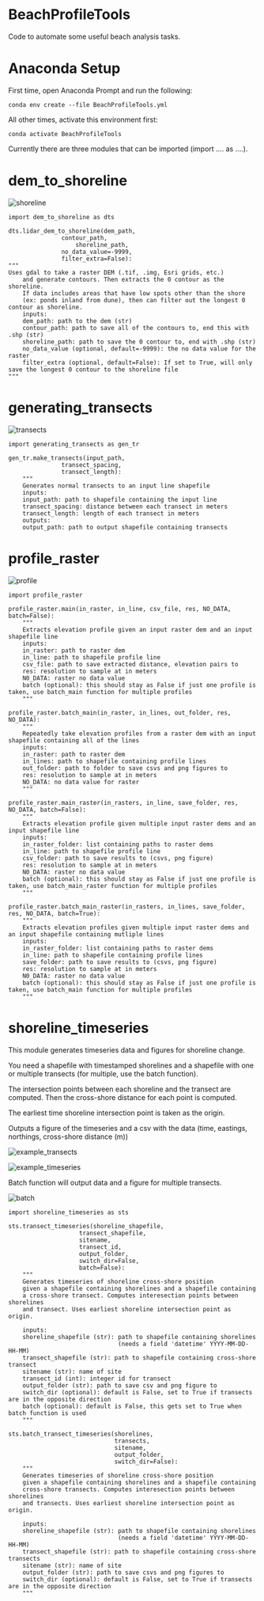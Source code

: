 # BeachProfileTools

Code to automate some useful beach analysis tasks.

# Anaconda Setup

First time, open Anaconda Prompt and run the following:

	conda env create --file BeachProfileTools.yml

All other times, activate this environment first:
	
	conda activate BeachProfileTools

Currently there are three modules that can be imported (import .... as ....).

# dem_to_shoreline

![shoreline](/images/shoreline.JPG)

	import dem_to_shoreline as dts

	dts.lidar_dem_to_shoreline(dem_path, 
				   contour_path, 
			           shoreline_path, 
				   no_data_value=-9999, 
				   filter_extra=False):
	"""
	Uses gdal to take a raster DEM (.tif, .img, Esri grids, etc.)
    	and generate contours. Then extracts the 0 contour as the shoreline.
    	If data includes areas that have low spots other than the shore
    	(ex: ponds inland from dune), then can filter out the longest 0 contour as shoreline.
    	inputs:
    	dem_path: path to the dem (str)
    	contour_path: path to save all of the contours to, end this with .shp (str)
    	shoreline_path: path to save the 0 contour to, end with .shp (str)
    	no_data_value (optional, default=-9999): the no data value for the raster 
    	filter_extra (optional, default=False): If set to True, will only save the longest 0 contour to the shoreline file
	"""

# generating_transects

![transects](/images/transects.JPG)

	import generating_transects as gen_tr
	
	gen_tr.make_transects(input_path,
                   transect_spacing,
                   transect_length):
    	"""
    	Generates normal transects to an input line shapefile
    	inputs:
    	input_path: path to shapefile containing the input line
    	transect_spacing: distance between each transect in meters
    	transect_length: length of each transect in meters
    	outputs:
    	output_path: path to output shapefile containing transects

# profile_raster

![profile](/images/profiles.png)

	import profile_raster

	profile_raster.main(in_raster, in_line, csv_file, res, NO_DATA, batch=False):
    	"""
    	Extracts elevation profile given an input raster dem and an input shapefile line
    	inputs:
    	in_raster: path to raster dem
    	in_line: path to shapefile profile line
    	csv_file: path to save extracted distance, elevation pairs to
    	res: resolution to sample at in meters
    	N0_DATA: raster no data value
    	batch (optional): this should stay as False if just one profile is taken, use batch_main function for multiple profiles
    	"""
	
	profile_raster.batch_main(in_raster, in_lines, out_folder, res, NO_DATA):
    	"""
    	Repeatedly take elevation profiles from a raster dem with an input shapefile containing all of the lines
    	inputs:
    	in_raster: path to raster dem
    	in_lines: path to shapefile containing profile lines
    	out_folder: path to folder to save csvs and png figures to
    	res: resolution to sample at in meters
    	NO_DATA: no data value for raster
    	"""

	profile_raster.main_raster(in_rasters, in_line, save_folder, res, NO_DATA, batch=False):
    	"""
    	Extracts elevation profile given multiple input raster dems and an input shapefile line
    	inputs:
    	in_raster_folder: list containing paths to raster dems
    	in_line: path to shapefile profile line
    	csv_folder: path to save results to (csvs, png figure)
    	res: resolution to sample at in meters
    	N0_DATA: raster no data value
    	batch (optional): this should stay as False if just one profile is taken, use batch_main_raster function for multiple profiles
    	"""

	profile_raster.batch_main_raster(in_rasters, in_lines, save_folder, res, NO_DATA, batch=True):
    	"""
    	Extracts elevation profiles given multiple input raster dems and an input shapefile containing mutliple lines
    	inputs:
    	in_raster_folder: list containing paths to raster dems
    	in_line: path to shapefile containing profile lines
    	save_folder: path to save results to (csvs, png figure)
    	res: resolution to sample at in meters
    	N0_DATA: raster no data value
    	batch (optional): this should stay as False if just one profile is taken, use batch_main function for multiple profiles
    	"""

# shoreline_timeseries

This module generates timeseries data and figures for shoreline change.

You need a shapefile with timestamped shorelines and a shapefile with one or multiple transects (for multiple, use the batch function).

The intersection points between each shoreline and the transect are computed. Then the cross-shore distance for each point is computed.

The earliest time shoreline intersection point is taken as the origin.

Outputs a figure of the timeseries and a csv with the data (time, eastings, northings, cross-shore distance (m))

![example_transects](/images/transects2.JPG)

![example_timeseries](/images/capehenlopen_2.png)

Batch function will output data and a figure for multiple transects.

![batch](/images/files.JPG)

	import shoreline_timeseries as sts

	sts.transect_timeseries(shoreline_shapefile,
                        transect_shapefile,
                        sitename,
                        transect_id,
                        output_folder,
                        switch_dir=False,
                        batch=False):
    	"""
    	Generates timeseries of shoreline cross-shore position
    	given a shapefile containing shorelines and a shapefile containing
    	a cross-shore transect. Computes interesection points between shorelines
    	and transect. Uses earliest shoreline intersection point as origin.
    
    	inputs:
    	shoreline_shapefile (str): path to shapefile containing shorelines
                               	   (needs a field 'datetime' YYYY-MM-DD-HH-MM)
    	transect_shapefile (str): path to shapefile containing cross-shore transect
    	sitename (str): name of site
    	transect_id (int): integer id for transect
    	output_folder (str): path to save csv and png figure to
    	switch_dir (optional): default is False, set to True if transects are in the opposite direction
    	batch (optional): default is False, this gets set to True when batch function is used
    	"""

	sts.batch_transect_timeseries(shorelines,
                              	  transects,
                              	  sitename,
                                  output_folder,
                                  switch_dir=False):
    	"""
    	Generates timeseries of shoreline cross-shore position
    	given a shapefile containing shorelines and a shapefile containing
    	cross-shore transects. Computes interesection points between shorelines
    	and transects. Uses earliest shoreline intersection point as origin.
    
    	inputs:
    	shoreline_shapefile (str): path to shapefile containing shorelines
                               	   (needs a field 'datetime' YYYY-MM-DD-HH-MM)
    	transect_shapefile (str): path to shapefile containing cross-shore transects
    	sitename (str): name of site
    	output_folder (str): path to save csvs and png figures to
    	switch_dir (optional): default is False, set to True if transects are in the opposite direction
    	"""
	